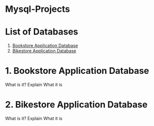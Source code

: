 # Mysql-Projects

# List of Databases 
1. [ Bookstore Application Database ](#bookstore)
2. [ Bikestore Application Database ](#bikestore)

<a name="bookstore"></a>
# 1. Bookstore Application Database
What is it? Explain What it is 

<a name="bikestore"></a>
# 2. Bikestore Application Database
What is it? Explain What it is 
